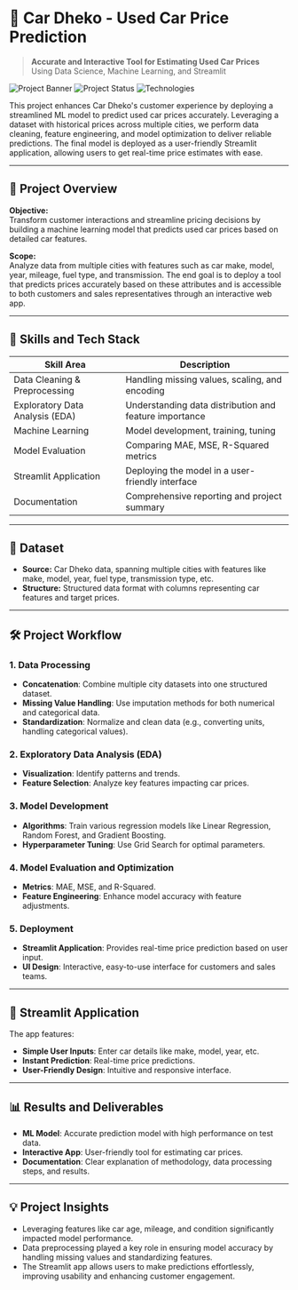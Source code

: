 # 🚗 **Car Dheko - Used Car Price Prediction**

> **Accurate and Interactive Tool for Estimating Used Car Prices**  
> Using Data Science, Machine Learning, and Streamlit

![Project Banner](https://img.shields.io/badge/Machine%20Learning-Price%20Prediction-brightgreen) ![Project Status](https://img.shields.io/badge/Status-Completed-blue) ![Technologies](https://img.shields.io/badge/Tech-Python%20%7C%20Pandas%20%7C%20Streamlit%20%7C%20Scikit--learn%20-brightblue)

This project enhances Car Dheko's customer experience by deploying a streamlined ML model to predict used car prices accurately. Leveraging a dataset with historical prices across multiple cities, we perform data cleaning, feature engineering, and model optimization to deliver reliable predictions. The final model is deployed as a user-friendly Streamlit application, allowing users to get real-time price estimates with ease.

---

## 🌟 **Project Overview**

**Objective:**  
Transform customer interactions and streamline pricing decisions by building a machine learning model that predicts used car prices based on detailed car features.

**Scope:**  
Analyze data from multiple cities with features such as car make, model, year, mileage, fuel type, and transmission. The end goal is to deploy a tool that predicts prices accurately based on these attributes and is accessible to both customers and sales representatives through an interactive web app.

---

## 🧰 **Skills and Tech Stack**

| Skill Area                  | Description                                  |
|-----------------------------|----------------------------------------------|
| Data Cleaning & Preprocessing | Handling missing values, scaling, and encoding |
| Exploratory Data Analysis (EDA) | Understanding data distribution and feature importance |
| Machine Learning             | Model development, training, tuning |
| Model Evaluation             | Comparing MAE, MSE, R-Squared metrics |
| Streamlit Application        | Deploying the model in a user-friendly interface |
| Documentation                | Comprehensive reporting and project summary |

---

## 📑 **Dataset**

- **Source:** Car Dheko data, spanning multiple cities with features like make, model, year, fuel type, transmission type, etc.
- **Structure:** Structured data format with columns representing car features and target prices.

---

## 🛠 **Project Workflow**

### 1. **Data Processing**
   - **Concatenation**: Combine multiple city datasets into one structured dataset.
   - **Missing Value Handling**: Use imputation methods for both numerical and categorical data.
   - **Standardization**: Normalize and clean data (e.g., converting units, handling categorical values).

### 2. **Exploratory Data Analysis (EDA)**
   - **Visualization**: Identify patterns and trends.
   - **Feature Selection**: Analyze key features impacting car prices.
  
### 3. **Model Development**
   - **Algorithms**: Train various regression models like Linear Regression, Random Forest, and Gradient Boosting.
   - **Hyperparameter Tuning**: Use Grid Search for optimal parameters.

### 4. **Model Evaluation and Optimization**
   - **Metrics**: MAE, MSE, and R-Squared.
   - **Feature Engineering**: Enhance model accuracy with feature adjustments.

### 5. **Deployment**
   - **Streamlit Application**: Provides real-time price prediction based on user input.
   - **UI Design**: Interactive, easy-to-use interface for customers and sales teams.

---

## 🎨 **Streamlit Application**

The app features:
   - **Simple User Inputs**: Enter car details like make, model, year, etc.
   - **Instant Prediction**: Real-time price predictions.
   - **User-Friendly Design**: Intuitive and responsive interface.

---

## 📊 **Results and Deliverables**

- **ML Model**: Accurate prediction model with high performance on test data.
- **Interactive App**: User-friendly tool for estimating car prices.
- **Documentation**: Clear explanation of methodology, data processing steps, and results.

---

## 💡 **Project Insights**

- Leveraging features like car age, mileage, and condition significantly impacted model performance.
- Data preprocessing played a key role in ensuring model accuracy by handling missing values and standardizing features.
- The Streamlit app allows users to make predictions effortlessly, improving usability and enhancing customer engagement.
